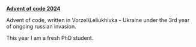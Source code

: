 [**Advent of code 2024**](https://adventofcode.com/2024)

Advent of code, written in Vorzel\Leliukhivka - Ukraine under the 3rd year of ongoing russian invasion.

This year I am a fresh PhD student.